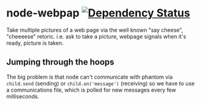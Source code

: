 node-webpap [![Dependency Status](https://david-dm.org/alanshaw/node-webpap.png)](https://david-dm.org/alanshaw/node-webpap)
===

Take multiple pictures of a web page via the well known "say cheese", "cheeeese" retoric. i.e. ask to take a picture, webpage signals when it's ready, picture is taken.

Jumping through the hoops
---

The big problem is that node can't communicate with phantom via `child.send` (sending) or `child.on('message')` (receiving) so we have to use a communications file, which is polled for new messages every few milliseconds.